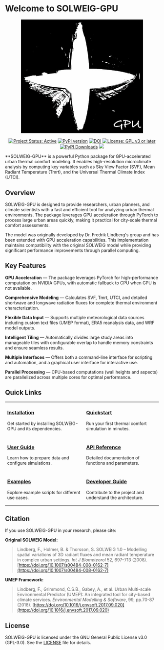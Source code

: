 # Welcome to SOLWEIG-GPU

<p align="center">
  <img src="https://raw.githubusercontent.com/nvnsudharsan/solweig-gpu/main/Logo_solweig.jpg" alt="SOLWEIG Logo" width="400"/>
</p>
<p align="center">
  <a href="https://www.repostatus.org/#active"><img src="https://www.repostatus.org/badges/latest/active.svg" alt="Project Status: Active"></a>
  <a href="https://pypi.org/project/solweig-gpu/"><img src="https://badge.fury.io/py/solweig-gpu.svg" alt="PyPI version"></a>
  <a href="https://doi.org/10.5281/zenodo.17048978"><img src="https://zenodo.org/badge/DOI/10.5281/zenodo.17048978.svg" alt="DOI"></a>
  <!-- <a href="https://anaconda.org/conda-forge/solweig-gpu"><img src="https://anaconda.org/conda-forge/solweig-gpu/badges/version.svg" alt="Conda version"></a> -->
  <a href="https://www.gnu.org/licenses/gpl-3.0"><img src="https://img.shields.io/badge/License-GPLv3+-blue.svg" alt="License: GPL v3 or later"></a>
  <a href="https://pepy.tech/project/solweig-gpu"><img src="https://pepy.tech/badge/solweig-gpu" alt="PyPI Downloads"></a>
  <a href="https://joss.theoj.org/papers/27faa2bf5f6058d981df8b565f8e9a34"><img src="https://joss.theoj.org/papers/27faa2bf5f6058d981df8b565f8e9a34/status.svg"></a>
</p>
**SOLWEIG-GPU** is a powerful Python package for GPU-accelerated urban thermal comfort modeling. It enables high-resolution microclimate analysis by computing key variables such as Sky View Factor (SVF), Mean Radiant Temperature (Tmrt), and the Universal Thermal Climate Index (UTCI).

## Overview

SOLWEIG-GPU is designed to provide researchers, urban planners, and climate scientists with a fast and efficient tool for analyzing urban thermal environments. The package leverages GPU acceleration through PyTorch to process large urban areas quickly, making it practical for city-scale thermal comfort assessments.

The model was originally developed by Dr. Fredrik Lindberg's group and has been extended with GPU acceleration capabilities. This implementation maintains compatibility with the original SOLWEIG model while providing significant performance improvements through parallel computing.

## Key Features

**GPU Acceleration** — The package leverages PyTorch for high-performance computation on NVIDIA GPUs, with automatic fallback to CPU when GPU is not available.

**Comprehensive Modeling** — Calculates SVF, Tmrt, UTCI, and detailed shortwave and longwave radiation fluxes for complete thermal environment characterization.

**Flexible Data Input** — Supports multiple meteorological data sources including custom text files (UMEP format), ERA5 reanalysis data, and WRF model outputs.

**Intelligent Tiling** — Automatically divides large study areas into manageable tiles with configurable overlap to handle memory constraints and ensure seamless results.

**Multiple Interfaces** — Offers both a command-line interface for scripting and automation, and a graphical user interface for interactive use.

**Parallel Processing** — CPU-based computations (wall heights and aspects) are parallelized across multiple cores for optimal performance.

## Quick Links

<table>
<tr>
<td>

### [**Installation**](./installation.md)
Get started by installing SOLWEIG-GPU and its dependencies.

</td>
<td>

### [**Quickstart**](./quickstart.md)
Run your first thermal comfort simulation in minutes.

</td>
</tr>

<tr>
<td>

### [**User Guide**](./user_guide.md)
Learn how to prepare data and configure simulations.

</td>
<td>

### [**API Reference**](https://github.com/nvnsudharsan/solweig-gpu/blob/updates/docs/api_reference.md)
Detailed documentation of functions and parameters.

</td>
</tr>

<tr>
<td>

### [**Examples**](https://github.com/nvnsudharsan/solweig-gpu/blob/updates/docs/examples.md)
Explore example scripts for different use cases.

</td>
<td>

### [**Developer Guide**](https://github.com/nvnsudharsan/solweig-gpu/blob/updates/docs/developer_guide.md)
Contribute to the project and understand the architecture.

</td>
</tr>
</table>


## Citation

If you use SOLWEIG-GPU in your research, please cite:

**Original SOLWEIG Model:**
> Lindberg, F., Holmer, B. & Thorsson, S. SOLWEIG 1.0 – Modelling spatial variations of 3D radiant fluxes and mean radiant temperature in complex urban settings. *Int J Biometeorol* 52, 697–713 (2008). [https://doi.org/10.1007/s00484-008-0162-7](https://doi.org/10.1007/s00484-008-0162-7)

**UMEP Framework:**
> Lindberg, F., Grimmond, C.S.B., Gabey, A., et al. Urban Multi-scale Environmental Predictor (UMEP): An integrated tool for city-based climate services. *Environmental Modelling & Software*, 99, pp.70-87 (2018). [https://doi.org/10.1016/j.envsoft.2017.09.020](https://doi.org/10.1016/j.envsoft.2017.09.020)

## License

SOLWEIG-GPU is licensed under the GNU General Public License v3.0 (GPL-3.0). See the [LICENSE](https://github.com/nvnsudharsan/SOLWEIG-GPU/blob/main/LICENSE) file for details.

